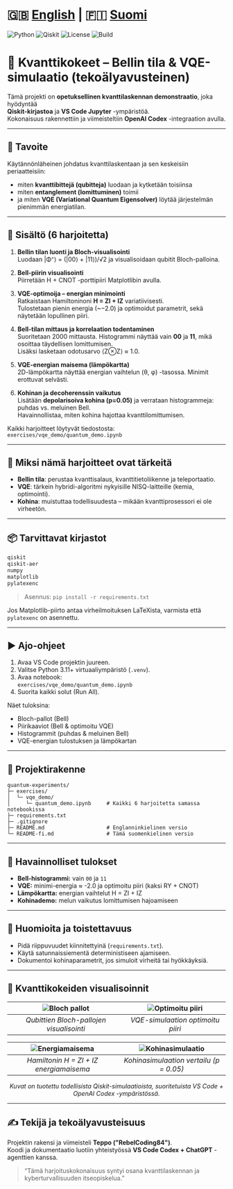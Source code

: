 # 🇬🇧 [English](README.md) | 🇫🇮 [Suomi](README-fi.md)

![Python](https://img.shields.io/badge/Python-3.11-blue)
![Qiskit](https://img.shields.io/badge/Qiskit-1.0-purple)
![License](https://img.shields.io/badge/License-AGPLv3-green)
![Build](https://img.shields.io/badge/Status-Working-success)

# 🧠 Kvanttikokeet – Bellin tila & VQE-simulaatio (tekoälyavusteinen)

Tämä projekti on **opetuksellinen kvanttilaskennan demonstraatio**, joka hyödyntää  
**Qiskit-kirjastoa** ja **VS Code Jupyter** -ympäristöä.  
Kokonaisuus rakennettiin ja viimeisteltiin **OpenAI Codex** -integraation avulla.

---

## 🎯 Tavoite

Käytännönläheinen johdatus kvanttilaskentaan ja sen keskeisiin periaatteisiin:  
- miten **kvanttibittejä (qubitteja)** luodaan ja kytketään toisiinsa  
- miten **entanglement (lomittuminen)** toimii  
- ja miten **VQE (Variational Quantum Eigensolver)** löytää järjestelmän pienimmän energiatilan.

---

## 🚀 Sisältö (6 harjoitetta)

1. **Bellin tilan luonti ja Bloch-visualisointi**  
   Luodaan |Φ⁺⟩ = (|00⟩ + |11⟩)/√2 ja visualisoidaan qubitit Bloch-palloina.

2. **Bell-piirin visualisointi**  
   Piirretään H + CNOT -porttipiiri Matplotlibin avulla.

3. **VQE-optimoija – energian minimointi**  
   Ratkaistaan Hamiltoninoni **H = ZI + IZ** variatiivisesti.  
   Tulostetaan pienin energia (~−2.0) ja optimoidut parametrit, sekä näytetään lopullinen piiri.

4. **Bell-tilan mittaus ja korrelaation todentaminen**  
   Suoritetaan 2000 mittausta. Histogrammi näyttää vain **00** ja **11**, mikä osoittaa täydellisen lomittumisen.  
   Lisäksi lasketaan odotusarvo ⟨Z⊗Z⟩ ≈ 1.0.

5. **VQE-energian maisema (lämpökartta)**  
   2D-lämpökartta näyttää energian vaihtelun (θ, φ) -tasossa. Minimit erottuvat selvästi.

6. **Kohinan ja decoherenssin vaikutus**  
   Lisätään **depolarisoiva kohina (p=0.05)** ja verrataan histogrammeja:  
   puhdas vs. meluinen Bell.  
   Havainnollistaa, miten kohina hajottaa kvanttilomittumisen.

Kaikki harjoitteet löytyvät tiedostosta:  
`exercises/vqe_demo/quantum_demo.ipynb`

---

## 🧩 Miksi nämä harjoitteet ovat tärkeitä

- **Bellin tila**: perustaa kvanttisalaus, kvanttitietoliikenne ja teleportaatio.  
- **VQE**: tärkein hybridi-algoritmi nykyisille NISQ-laitteille (kemia, optimointi).  
- **Kohina**: muistuttaa todellisuudesta – mikään kvanttiprosessori ei ole virheetön.

---

## 📦 Tarvittavat kirjastot

```txt
qiskit
qiskit-aer
numpy
matplotlib
pylatexenc
```

> Asennus: `pip install -r requirements.txt`

Jos Matplotlib-piirto antaa virheilmoituksen LaTeXista, varmista että `pylatexenc` on asennettu.

---

## ▶️ Ajo-ohjeet

1. Avaa VS Code projektin juureen.  
2. Valitse Python 3.11+ virtuaaliympäristö (`.venv`).  
3. Avaa notebook:  
   `exercises/vqe_demo/quantum_demo.ipynb`  
4. Suorita kaikki solut (Run All).

Näet tuloksina:
- Bloch-pallot (Bell)
- Piirikaaviot (Bell & optimoitu VQE)
- Histogrammit (puhdas & meluinen Bell)
- VQE-energian tulostuksen ja lämpökartan

---

## 📁 Projektirakenne

```
quantum-experiments/
├─ exercises/
│  └─ vqe_demo/
│     └─ quantum_demo.ipynb     # Kaikki 6 harjoitetta samassa notebookissa
├─ requirements.txt
├─ .gitignore
├─ README.md                    # Englanninkielinen versio
└─ README-fi.md                 # Tämä suomenkielinen versio
```

---

## 🧠 Havainnolliset tulokset

- **Bell-histogrammi:** vain `00` ja `11`  
- **VQE:** minimi-energia ≈ -2.0 ja optimoitu piiri (kaksi RY + CNOT)  
- **Lämpökartta:** energian vaihtelut H = ZI + IZ  
- **Kohinademo:** melun vaikutus lomittumisen hajoamiseen

---

## 🔐 Huomioita ja toistettavuus

- Pidä riippuvuudet kiinnitettyinä (`requirements.txt`).  
- Käytä satunnaissiementä deterministiseen ajamiseen.  
- Dokumentoi kohinaparametrit, jos simuloit virheitä tai hyökkäyksiä.

---

## 🧠 Kvanttikokeiden visualisoinnit

| ![Bloch pallot](images/bloch_spheres.png) | ![Optimoitu piiri](images/optimized_circuit.png) |
|:--:|:--:|
| *Qubittien Bloch-pallojen visualisointi* | *VQE-simulaation optimoitu piiri* |

| ![Energiamaisema](images/energy_landscape.png) | ![Kohinasimulaatio](images/noise_simulation.png) |
|:--:|:--:|
| *Hamiltonin H = ZI + IZ energiamaisema* | *Kohinasimulaation vertailu (p = 0.05)* |

<p align="center"><em>Kuvat on tuotettu todellisista Qiskit-simulaatioista, suoritetuista VS Code + OpenAI Codex -ympäristössä.</em></p>

---

## ✍️ Tekijä ja tekoälyavusteisuus

Projektin rakensi ja viimeisteli **Teppo ("RebelCoding84")**.  
Koodi ja dokumentaatio luotiin yhteistyössä **VS Code Codex + ChatGPT** -agenttien kanssa.

> “Tämä harjoituskokonaisuus syntyi osana kvanttilaskennan ja kyberturvallisuuden itseopiskelua.”
